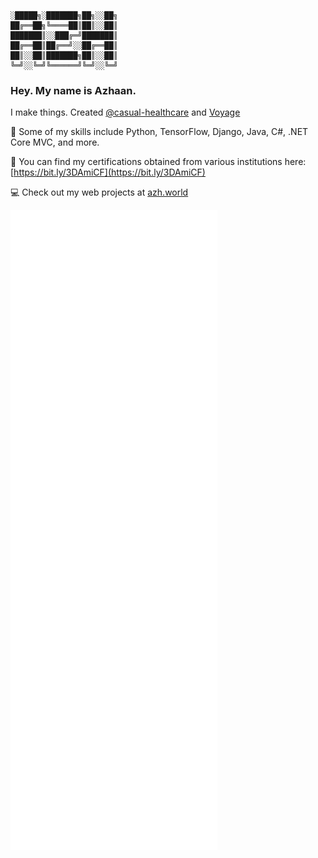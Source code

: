 ```shell

░█████╗░███████╗██╗░░██╗
██╔══██╗╚════██║██║░░██║
███████║░░███╔═╝███████║
██╔══██║██╔══╝░░██╔══██║
██║░░██║███████╗██║░░██║
╚═╝░░╚═╝╚══════╝╚═╝░░╚═╝
```

### Hey. My name is Azhaan.

I make things. Created [@casual-healthcare](https://github.com/casual-healthcare) and [Voyage](https://voyage.azh.world)

🔨 Some of my skills include Python, TensorFlow, Django, Java, C#, .NET Core MVC, and more.

🔖 You can find my certifications obtained from various institutions here: [https://bit.ly/3DAmiCF](https://bit.ly/3DAmiCF) 

💻 Check out my web projects at [azh.world](https://azh.world)

![Metrics](/github-metrics.svg)
